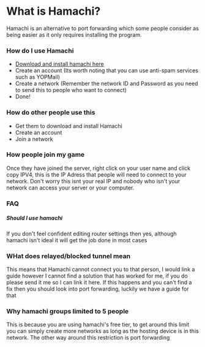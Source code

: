 # What is Hamachi?
Hamachi is an alternative to port forwarding which some people consider as being easier as it only requires installing the program.

### How do I use Hamachi
  - [Download and install hamachi here](https://vpn.net/)
  - Create an account (Its worth noting that you can use anti-spam services such as YOPMail)
  - Create a network (Remember the network ID and Password as you need to send this to people who want to connect)
  - Done!

### How do other people use this
  - Get them to download and install Hamachi
  - Create an account
  - Join a network

### How people join my game 
Once they have joined the server, right click on your user name and click copy IPV4, this is the IP Adress that people will need to connect to your network. Don't worry this isnt your real IP and nobody who isn't your network can access your server or your computer.

### FAQ
##### Should I use hamachi
  If you don't feel confident editing router settings then yes, although hamachi isn't ideal it will get the job done in most cases
  
### WHat does relayed/blocked tunnel mean
  This means that Hamachi cannot connect you to that person, I would link a guide however I cannot find a solution that has worked for me, if you do please send it me so I can link it here. If this happens and you can't find a fix then you should look into port forwarding, luckily we have a guide for that
  
### Why hamachi groups limited to 5 people
  This is because you are using hamachi's free tier, to get around this limit you can simply create more networks as long as the hosting device is in this network. The other way around this restriction is port forwarding
